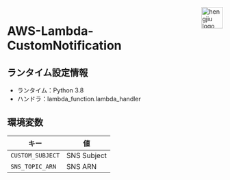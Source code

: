 <a href="https://www.hengjiu.jp">
    <img src="https://www.hengjiu.jp/img/retina/header_logo@2x.jpg" alt="hengjiu logo" title="hengjiu" align="right" height="50" />
</a>

# AWS-Lambda-CustomNotification

## ランタイム設定情報
- ランタイム：Python 3.8
- ハンドラ：lambda_function.lambda_handler

## 環境変数
| キー              | 値 |
|------------------|------------|
| `CUSTOM_SUBJECT` | SNS Subject |
| `SNS_TOPIC_ARN`  | SNS ARN    |
